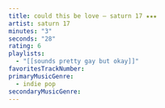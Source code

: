 ```yaml
---
title: could this be love — saturn 17 ★★★
artist: saturn 17
minutes: "3"
seconds: "28"
rating: 6
playlists:
  - "[[sounds pretty gay but okay]]"
favoritesTrackNumber:
primaryMusicGenre:
  - indie pop
secondaryMusicGenre:
---
```

